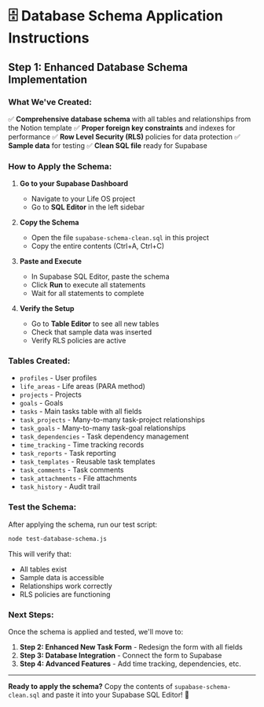 # 🗄️ Database Schema Application Instructions

## Step 1: Enhanced Database Schema Implementation

### What We've Created:
✅ **Comprehensive database schema** with all tables and relationships from the Notion template
✅ **Proper foreign key constraints** and indexes for performance
✅ **Row Level Security (RLS)** policies for data protection
✅ **Sample data** for testing
✅ **Clean SQL file** ready for Supabase

### How to Apply the Schema:

1. **Go to your Supabase Dashboard**
   - Navigate to your Life OS project
   - Go to **SQL Editor** in the left sidebar

2. **Copy the Schema**
   - Open the file `supabase-schema-clean.sql` in this project
   - Copy the entire contents (Ctrl+A, Ctrl+C)

3. **Paste and Execute**
   - In Supabase SQL Editor, paste the schema
   - Click **Run** to execute all statements
   - Wait for all statements to complete

4. **Verify the Setup**
   - Go to **Table Editor** to see all new tables
   - Check that sample data was inserted
   - Verify RLS policies are active

### Tables Created:
- `profiles` - User profiles
- `life_areas` - Life areas (PARA method)
- `projects` - Projects
- `goals` - Goals
- `tasks` - Main tasks table with all fields
- `task_projects` - Many-to-many task-project relationships
- `task_goals` - Many-to-many task-goal relationships
- `task_dependencies` - Task dependency management
- `time_tracking` - Time tracking records
- `task_reports` - Task reporting
- `task_templates` - Reusable task templates
- `task_comments` - Task comments
- `task_attachments` - File attachments
- `task_history` - Audit trail

### Test the Schema:
After applying the schema, run our test script:
```bash
node test-database-schema.js
```

This will verify that:
- All tables exist
- Sample data is accessible
- Relationships work correctly
- RLS policies are functioning

### Next Steps:
Once the schema is applied and tested, we'll move to:
1. **Step 2: Enhanced New Task Form** - Redesign the form with all fields
2. **Step 3: Database Integration** - Connect the form to Supabase
3. **Step 4: Advanced Features** - Add time tracking, dependencies, etc.

---

**Ready to apply the schema?** Copy the contents of `supabase-schema-clean.sql` and paste it into your Supabase SQL Editor! 🚀
